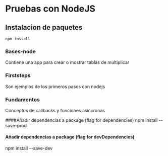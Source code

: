 # Pruebas con NodeJS

## Instalacion de paquetes
```
npm install
```
### Bases-node
Contiene una app para crear o mostrar tablas de multiplicar

### Firststeps
Son ejemplos de los primeros pasos con nodejs

### Fundamentos
Conceptos de callbacks y funciones asincronas 

####Añadir dependencias a package (flag for dependencies)
npm install <package-name> --save-prod

#### Añadir dependencias a package (flag for devDependencies)
npm install <package-name> --save-dev 